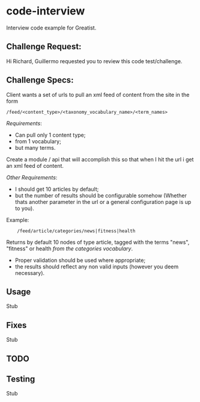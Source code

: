 # code-interview
Interview code example for Greatist.

## Challenge Request:

Hi Richard,
Guillermo requested you to review this code test/challenge.

## Challenge Specs:

Client wants a set of urls to pull an xml feed of content from the site in the form

    /feed/<content_type>/<taxonomy_vocabulary_name>/<term_names>
 
_Requirements_: 

* Can pull only 1 content type;
* from 1 vocabulary;
* but many terms.
 
Create a module / api that will accomplish this so that when I hit the url i get an xml feed of content. 

_Other Requirements_: 

* I should get 10 articles by default;
* but the number of results should be configurable somehow (Whether thats another parameter in the url or a general configuration page is up to you).
 
Example:

        /feed/article/categories/news|fitness|health
 
Returns by default 10 nodes of type article, tagged with the terms "news", "fitness" or health _from the categories vocabulary_.
 
* Proper validation should be used where appropriate;
* the results should reflect any non valid inputs (however you deem necessary).


## Usage

Stub

## Fixes

Stub

## TODO

## Testing

Stub
